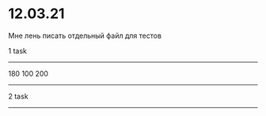 # 12.03.21

Мне лень писать отдельный файл для тестов

1 task
__________________
180
100
200
__________________


2 task
__________________
